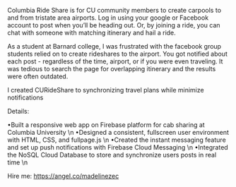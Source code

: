 Columbia Ride Share is for CU community members to create carpools to and from tristate area airports.
Log in using your google or Facebook account to post when you’ll be heading out. 
Or, by joining a ride, you can chat with someone with matching itinerary and hail a ride.

As a student at Barnard college, I was frustrated with the facebook group students relied on to create rideshares to the airport. 
You got notified about each post - regardless of the time, airport, or if you were even traveling. It was tedious to search 
the page for overlapping itinerary and the results were often outdated. 

I created CURideShare to synchronizing travel plans while minimize notifications



Details:

•Built a responsive web app on Firebase platform for cab sharing at Columbia University \n
•Designed a consistent, fullscreen user environment with HTML, CSS, and fullpage.js \n
•Created the instant messaging feature and set up push notifications with Firebase Cloud Messaging \n
•Integrated the NoSQL Cloud Database to store and synchronize users posts in real time \n

Hire me: https://angel.co/madelinezec
